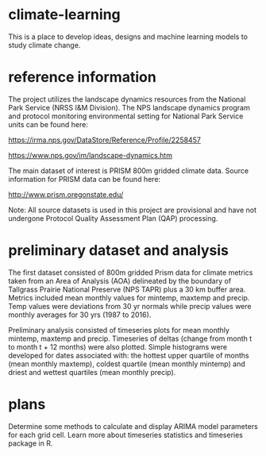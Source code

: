 # climate-learning

This is a place to develop ideas, designs and machine learning models to study climate change. 

# reference information 

The project utilizes the landscape dynamics resources from the National Park Service (NRSS I&M Division). The NPS landscape dynamics program and protocol monitoring environmental setting for National Park Service units can be found here:

https://irma.nps.gov/DataStore/Reference/Profile/2258457

https://www.nps.gov/im/landscape-dynamics.htm
 
The main dataset of interest is PRISM 800m gridded climate data. Source information for PRISM data can be found here:

http://www.prism.oregonstate.edu/

Note: All source datasets is used in this project are provisional and have not undergone Protocol Quality Assessment Plan (QAP) processing.

# preliminary dataset and analysis

The first dataset consisted of 800m gridded Prism data for climate metrics taken from an Area of Analysis (AOA) delineated by the boundary of Tallgrass Prairie National Preserve (NPS TAPR) plus a 30 km buffer area. Metrics included mean monthly values for mintemp, maxtemp and precip. Temp values were deviations from 30 yr normals while precip values were monthly averages for 30 yrs (1987 to 2016).

Preliminary analysis consisted of timeseries plots for mean monthly mintemp, maxtemp and precip. Timeseries of deltas (change from month t to month t + 12 months) were also plotted. Simple histograms were developed for dates associated with: the hottest upper quartile of months (mean monthly maxtemp), coldest quartile (mean monthly mintemp) and driest and wettest quartiles (mean monthly precip).


# plans

Determine some methods to calculate and display ARIMA model parameters for each grid cell. Learn more about timeseries statistics and timeseries package in R.




